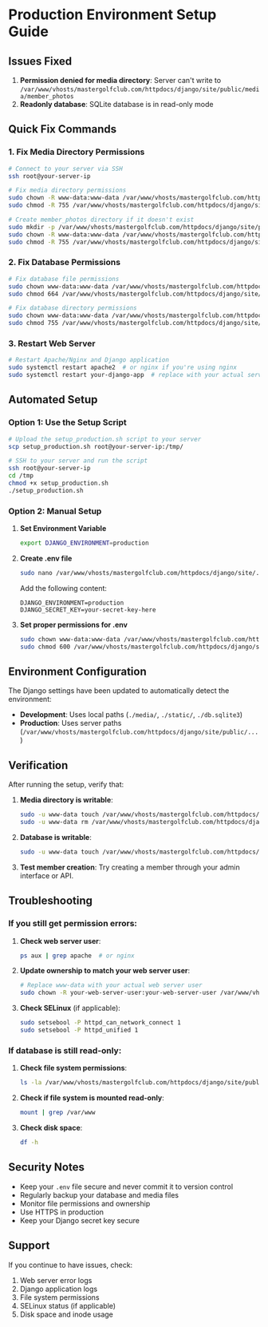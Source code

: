 # Production Environment Setup Guide

## Issues Fixed
1. **Permission denied for media directory**: Server can't write to `/var/www/vhosts/mastergolfclub.com/httpdocs/django/site/public/media/member_photos`
2. **Readonly database**: SQLite database is in read-only mode

## Quick Fix Commands

### 1. Fix Media Directory Permissions
```bash
# Connect to your server via SSH
ssh root@your-server-ip

# Fix media directory permissions
sudo chown -R www-data:www-data /var/www/vhosts/mastergolfclub.com/httpdocs/django/site/public/media
sudo chmod -R 755 /var/www/vhosts/mastergolfclub.com/httpdocs/django/site/public/media

# Create member_photos directory if it doesn't exist
sudo mkdir -p /var/www/vhosts/mastergolfclub.com/httpdocs/django/site/public/media/member_photos
sudo chown -R www-data:www-data /var/www/vhosts/mastergolfclub.com/httpdocs/django/site/public/media/member_photos
sudo chmod -R 755 /var/www/vhosts/mastergolfclub.com/httpdocs/django/site/public/media/member_photos
```

### 2. Fix Database Permissions
```bash
# Fix database file permissions
sudo chown www-data:www-data /var/www/vhosts/mastergolfclub.com/httpdocs/django/site/public/db.sqlite3
sudo chmod 664 /var/www/vhosts/mastergolfclub.com/httpdocs/django/site/public/db.sqlite3

# Fix database directory permissions
sudo chown www-data:www-data /var/www/vhosts/mastergolfclub.com/httpdocs/django/site/public/
sudo chmod 755 /var/www/vhosts/mastergolfclub.com/httpdocs/django/site/public/
```

### 3. Restart Web Server
```bash
# Restart Apache/Nginx and Django application
sudo systemctl restart apache2  # or nginx if you're using nginx
sudo systemctl restart your-django-app  # replace with your actual service name
```

## Automated Setup

### Option 1: Use the Setup Script
```bash
# Upload the setup_production.sh script to your server
scp setup_production.sh root@your-server-ip:/tmp/

# SSH to your server and run the script
ssh root@your-server-ip
cd /tmp
chmod +x setup_production.sh
./setup_production.sh
```

### Option 2: Manual Setup

1. **Set Environment Variable**
   ```bash
   export DJANGO_ENVIRONMENT=production
   ```

2. **Create .env file**
   ```bash
   sudo nano /var/www/vhosts/mastergolfclub.com/httpdocs/django/site/.env
   ```
   
   Add the following content:
   ```
   DJANGO_ENVIRONMENT=production
   DJANGO_SECRET_KEY=your-secret-key-here
   ```

3. **Set proper permissions for .env**
   ```bash
   sudo chown www-data:www-data /var/www/vhosts/mastergolfclub.com/httpdocs/django/site/.env
   sudo chmod 600 /var/www/vhosts/mastergolfclub.com/httpdocs/django/site/.env
   ```

## Environment Configuration

The Django settings have been updated to automatically detect the environment:

- **Development**: Uses local paths (`./media/`, `./static/`, `./db.sqlite3`)
- **Production**: Uses server paths (`/var/www/vhosts/mastergolfclub.com/httpdocs/django/site/public/...`)

## Verification

After running the setup, verify that:

1. **Media directory is writable**:
   ```bash
   sudo -u www-data touch /var/www/vhosts/mastergolfclub.com/httpdocs/django/site/public/media/test.txt
   sudo -u www-data rm /var/www/vhosts/mastergolfclub.com/httpdocs/django/site/public/media/test.txt
   ```

2. **Database is writable**:
   ```bash
   sudo -u www-data touch /var/www/vhosts/mastergolfclub.com/httpdocs/django/site/public/db.sqlite3
   ```

3. **Test member creation**:
   Try creating a member through your admin interface or API.

## Troubleshooting

### If you still get permission errors:

1. **Check web server user**:
   ```bash
   ps aux | grep apache  # or nginx
   ```

2. **Update ownership to match your web server user**:
   ```bash
   # Replace www-data with your actual web server user
   sudo chown -R your-web-server-user:your-web-server-user /var/www/vhosts/mastergolfclub.com/httpdocs/django/site/public/
   ```

3. **Check SELinux** (if applicable):
   ```bash
   sudo setsebool -P httpd_can_network_connect 1
   sudo setsebool -P httpd_unified 1
   ```

### If database is still read-only:

1. **Check file system permissions**:
   ```bash
   ls -la /var/www/vhosts/mastergolfclub.com/httpdocs/django/site/public/db.sqlite3
   ```

2. **Check if file system is mounted read-only**:
   ```bash
   mount | grep /var/www
   ```

3. **Check disk space**:
   ```bash
   df -h
   ```

## Security Notes

- Keep your `.env` file secure and never commit it to version control
- Regularly backup your database and media files
- Monitor file permissions and ownership
- Use HTTPS in production
- Keep your Django secret key secure

## Support

If you continue to have issues, check:
1. Web server error logs
2. Django application logs
3. File system permissions
4. SELinux status (if applicable)
5. Disk space and inode usage
